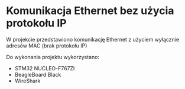 # Komunikacja Ethernet bez użycia protokołu IP

W projekcie przedstawiono komunikację Ethernet z użyciem wyłącznie adresów MAC (brak protokołu IP)

Do wykonania projektu wykorzystano:
- STM32 NUCLEO-F767ZI
- BeagleBoard Black
- WireShark


